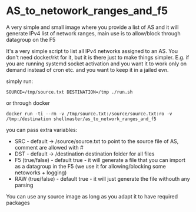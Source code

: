 # AS_to_netowork_ranges_and_f5
A very simple and small image where you provide a list of AS and it will generate IPv4 list of network ranges, main use is to allow/block through datagroup on the F5 

It's a very simple script to list all IPv4 networks assigned to an AS. You don't need docker/rkt for it, but it is there just to make things simpler. E.g. if you are running systemd socket activation and you want it to work only on demand instead of cron etc. and you want to keep it in a jailed evn.

simply run:

`SOURCE=/tmp/source.txt DESTINATION=/tmp ./run.sh`

or through docker

`docker run -ti --rm -v /tmp/source.txt:/source/source.txt:ro -v /tmp:/destination shellmaster/as_to_network_ranges_and_f5`

you can pass extra variables:

- SRC - default -> /source/source.txt
to point to the source file of AS, comment are allowed with #
- DST - default -> /destination
destination folder for all files
- F5 (true/false) - default true - it will generate a file that you can import as a datagroup in the F5 (we use it for allowing/blocking some netoworks + logging)
- RAW (true/false) - default true - it will just generate the file withouth any parsing

You can use any source image as long as you adapt it to have required packages
